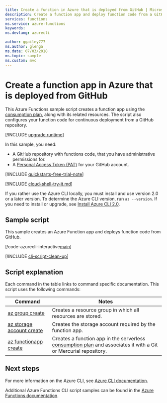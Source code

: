 ```yaml
---
title: Create a function in Azure that is deployed from GitHub | Microsoft Docs 
description: Create a function app and deploy function code from a GitHub repository using Azure Functions.
services: functions 
ms.service: azure-functions
keywords: 
ms.devlang: azurecli

author: ggailey777
ms.author: glenga
ms.date: 07/03/2018
ms.topic: sample
ms.custom: mvc
---
```

# Create a function app in Azure that is deployed from GitHub

This Azure Functions sample script creates a function app using the [consumption plan](../functions-scale.md#consumption-plan), along with its related resources. The script also configures your function code for  continuous deployment from a GitHub repository. 

[!INCLUDE [upgrade runtime](../../../includes/functions-cli-version-note.md)]

In this sample, you need:

* A GitHub repository with functions code, that you have administrative permissions for.
* A [Personal Access Token (PAT)](https://help.github.com/articles/creating-an-access-token-for-command-line-use) for your GitHub account.

[!INCLUDE [quickstarts-free-trial-note](../../../includes/quickstarts-free-trial-note.md)]

[!INCLUDE [cloud-shell-try-it.md](../../../includes/cloud-shell-try-it.md)]

If you rather use the Azure CLI locally, you must install and use version 2.0 or a later version. To determine the Azure CLI version, run `az --version`. If you need to install or upgrade, see [Install Azure CLI 2.0]( /cli/azure/install-azure-cli). 

## Sample script

This sample creates an Azure Function app and deploys function code from GitHub.

[!code-azurecli-interactive[main](../../../cli_scripts/azure-functions/deploy-function-app-with-function-github-continuous/deploy-function-app-with-function-github-continuous.sh?highlight=3-4 "Azure Service")]

[!INCLUDE [cli-script-clean-up](../../../includes/cli-script-clean-up.md)]

## Script explanation

Each command in the table links to command specific documentation. This script uses the following commands:

| Command | Notes |
|---|---|
| [az group create](https://docs.microsoft.com/cli/azure/group#az-group-create) | Creates a resource group in which all resources are stored. |
| [az storage account create](https://docs.microsoft.com/cli/azure/storage/account#az-storage-account-create) | Creates the storage account required by the function app. |
| [az functionapp create](https://docs.microsoft.com/cli/azure/functionapp#az-functionapp-create) | Creates a function app in the serverless [consumption plan](../functions-scale.md#consumption-plan) and associates it with a Git or Mercurial repository. |

## Next steps

For more information on the Azure CLI, see [Azure CLI documentation](https://docs.microsoft.com/cli/azure).

Additional Azure Functions CLI script samples can be found in the [Azure Functions documentation](../functions-cli-samples.md).

